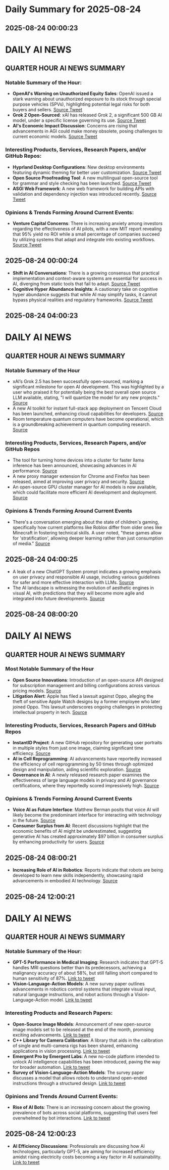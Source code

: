 # Daily Summary for 2025-08-24

## 2025-08-24 00:00:23

# DAILY AI NEWS

## QUARTER HOUR AI NEWS SUMMARY

### Notable Summary of the Hour:
- **OpenAI's Warning on Unauthorized Equity Sales**: OpenAI issued a stark warning about unauthorized exposure to its stock through special purpose vehicles (SPVs), highlighting potential legal risks for both buyers and sellers. [Source Tweet](https://x.com/i/web/status/1959397723997962286)
- **Grok 2 Open-Sourced**: xAI has released Grok 2, a significant 500 GB AI model, under a specific license governing its use. [Source Tweet](https://x.com/i/web/status/1959359456497578320)
- **AI's Economic Impact Discussion**: Concerns are rising that advancements in AGI could make money obsolete, posing challenges to current economic models. [Source Tweet](https://x.com/i/web/status/1959398369589428260)

### Interesting Products, Services, Research Papers, and/or GitHub Repos:
- **Hyprland Desktop Configurations**: New desktop environments featuring dynamic theming for better user customization. [Source Tweet](https://x.com/i/web/status/1959396457972113601)
- **Open Source Proofreading Tool**: A new multilingual open-source tool for grammar and style checking has been launched. [Source Tweet](https://x.com/i/web/status/1959404067890909248)
- **ASGI Web Framework**: A new web framework for building APIs with validation and dependency injection was introduced recently. [Source Tweet](https://x.com/i/web/status/1959388849257222429)

### Opinions & Trends Forming Around Current Events:
- **Venture Capital Concerns**: There is increasing anxiety among investors regarding the effectiveness of AI pilots, with a new MIT report revealing that 95% yield no ROI while a small percentage of companies succeed by utilizing systems that adapt and integrate into existing workflows. [Source Tweet](https://x.com/i/web/status/1959386172674703810)

## 2025-08-24 00:00:24

- **Shift in AI Conversations**: There is a growing consensus that practical implementation and context-aware systems are essential for success in AI, diverging from static tools that fail to adapt. [Source Tweet](https://x.com/i/web/status/1959386512312721595)
- **Cognitive Hyper Abundance Insights**: A cautionary take on cognitive hyper abundance suggests that while AI may simplify tasks, it cannot bypass physical realities and regulatory frameworks. [Source Tweet](https://x.com/i/web/status/1959404325689491891)

## 2025-08-24 04:00:23

# DAILY AI NEWS

## QUARTER HOUR AI NEWS SUMMARY

### Notable Summary of the Hour
- xAI’s Grok 2.5 has been successfully open-sourced, marking a significant milestone for open AI development. This was highlighted by a user who praised it for potentially being the best overall open source LLM available, stating, "I will quantize the model for any new projects." [Source](https://x.com/i/web/status/1959416911822995836)
- A new AI toolkit for instant full-stack app deployment on Tencent Cloud has been launched, enhancing cloud capabilities for developers. [Source](https://x.com/i/web/status/1959464984934560163)
- Room temperature quantum computers have become operational, which is a groundbreaking achievement in quantum computing research. [Source](https://x.com/i/web/status/1959418421503996322)

### Interesting Products, Services, Research Papers, and/or GitHub Repos
- The tool for turning home devices into a cluster for faster llama inference has been announced, showcasing advances in AI performance. [Source](https://x.com/i/web/status/1959449769257963768)
- A new proxy manager extension for Chrome and Firefox has been released, aimed at improving user privacy and security. [Source](https://x.com/i/web/status/1959457376215372257)
- An open-source GPU cluster manager for AI models is now available, which could facilitate more efficient AI development and deployment. [Source](https://x.com/i/web/status/1959426913098678535)

### Opinions & Trends Forming Around Current Events
- There's a conversation emerging about the state of children's gaming, specifically how current platforms like Roblox differ from older ones like Minecraft in fostering technical skills. A user noted, "these games allow for 'stratification', allowing deeper learning rather than just consumption of media." [Source](https://x.com/i/web/status/1959454071678755247)

## 2025-08-24 04:00:25

- A leak of a new ChatGPT System prompt indicates a growing emphasis on user privacy and responsible AI usage, including various guidelines for safer and more effective interaction with LLMs. [Source](https://x.com/i/web/status/1959439413378986485)
- The AI landscape is witnessing the evolution of aesthetic engines in visual AI, with predictions that they will become more agile and integrated into future developments. [Source](https://x.com/i/web/status/1959457630575009921)

## 2025-08-24 08:00:20

# DAILY AI NEWS

## QUARTER HOUR AI NEWS SUMMARY

### Most Notable Summary of the Hour
- **Open Source Innovations**: Introduction of an open-source API designed for subscription management and billing configurations across various pricing models. [Source](https://x.com/i/web/status/1959525960480432442)
- **Litigation Alert**: Apple has filed a lawsuit against Oppo, alleging the theft of sensitive Apple Watch designs by a former employee who later joined Oppo. This lawsuit underscores ongoing challenges in protecting intellectual property in tech. [Source](https://x.com/i/web/status/1959523637771587756)

### Interesting Products, Services, Research Papers and GitHub Repos
- **InstantID Project**: A new GitHub repository for generating user portraits in multiple styles from just one image, claiming significant time efficiency. [Source](https://x.com/i/web/status/1959512750557962559)
- **AI in Cell Reprogramming**: AI advancements have reportedly increased the efficiency of cell reprogramming by 50 times through optimized design and manipulation, aiding scientific exploration. [Source](https://x.com/i/web/status/1959499606917873881)
- **Governance in AI**: A newly released research paper examines the effectiveness of large language models in privacy and AI governance certifications, where they reportedly scored impressively high. [Source](https://x.com/i/web/status/1959503439236382911)

### Opinions & Trends Forming Around Current Events
- **Voice AI as Future Interface**: Matthew Berman posits that voice AI will likely become the predominant interface for interacting with technology in the future. [Source](https://x.com/i/web/status/1959346431225147897)
- **Consumer Surplus from AI**: Recent discussions highlight that the economic benefits of AI might be underestimated, suggesting generative AI has created approximately $97 billion in consumer surplus by enhancing productivity for users. [Source](https://x.com/i/web/status/1959469679212404773)

## 2025-08-24 08:00:21

- **Increasing Role of AI in Robotics**: Reports indicate that robots are being developed to learn new skills independently, showcasing rapid advancements in embodied AI technology. [Source](https://x.com/i/web/status/1959486100692516931)

## 2025-08-24 12:00:21

# DAILY AI NEWS

## QUARTER HOUR AI NEWS SUMMARY

### Notable Summary of the Hour:
- **GPT-5 Performance in Medical Imaging**: Research indicates that GPT-5 handles MRI questions better than its predecessors, achieving a malignancy accuracy of about 58%, but still falling short compared to human sensitivity of 87%. [Link to tweet](https://x.com/i/web/status/1959549241225097471)
- **Vision-Language-Action Models**: A new survey paper outlines advancements in robotics control systems that integrate visual input, natural language instructions, and robot actions through a Vision-Language-Action model. [Link to tweet](https://x.com/i/web/status/1959578937094517203)

### Interesting Products and Research Papers:
- **Open-Source Image Models**: Announcement of new open-source image models set to be released at the end of the month, promising exciting advancements. [Link to tweet](https://x.com/i/web/status/1959576179624562861)
- **C++ Library for Camera Calibration**: A library that aids in the calibration of single and multi-camera rigs has been shared, enhancing applications in vision processing. [Link to tweet](https://x.com/i/web/status/1959579366297374934)
- **Emergent Pro by Emergent Labs**: A new no-code platform intended to unlock AI intelligence capabilities has been introduced, paving the way for broader automation. [Link to tweet](https://x.com/i/web/status/1959540007103807757)
- **Survey of Vision-Language-Action Models**: The survey paper discusses a model that allows robots to understand open-ended instructions through a structured design. [Link to tweet](https://x.com/i/web/status/1959578937094517203)

### Opinions and Trends Around Current Events:
- **Rise of AI Bots**: There is an increasing concern about the growing prevalence of bots across social platforms, suggesting that users feel overwhelmed by bot interactions. [Link to tweet](https://x.com/i/web/status/1959576028533428621)

## 2025-08-24 12:00:23

- **AI Efficiency Discussions**: Professionals are discussing how AI technologies, particularly GPT-5, are aiming for increased efficiency amidst rising electricity costs becoming a key factor in AI sustainability. [Link to tweet](https://x.com/i/web/status/1959529912093524326)

